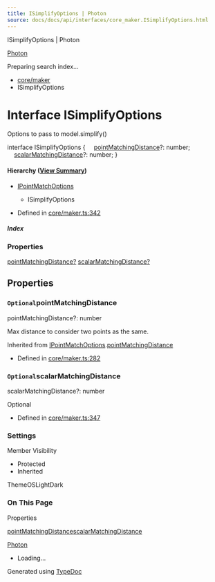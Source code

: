 ```yaml
---
title: ISimplifyOptions | Photon
source: docs/docs/api/interfaces/core_maker.ISimplifyOptions.html
---
```


ISimplifyOptions | Photon

[Photon](../index.html)




Preparing search index...

* [core/maker](../modules/core_maker.html)
* ISimplifyOptions

# Interface ISimplifyOptions

Options to pass to model.simplify()

interface ISimplifyOptions {
    [pointMatchingDistance](#pointmatchingdistance)?: number;
    [scalarMatchingDistance](#scalarmatchingdistance)?: number;
}

#### Hierarchy ([View Summary](../hierarchy.html#core/maker.ISimplifyOptions))

* [IPointMatchOptions](core_maker.IPointMatchOptions.html)
  + ISimplifyOptions

* Defined in [core/maker.ts:342](https://github.com/mwhite454/photon/blob/main/packages/photon/src/core/maker.ts#L342)

##### Index

### Properties

[pointMatchingDistance?](#pointmatchingdistance)
[scalarMatchingDistance?](#scalarmatchingdistance)

## Properties

### `Optional`pointMatchingDistance

pointMatchingDistance?: number

Max distance to consider two points as the same.

Inherited from [IPointMatchOptions](core_maker.IPointMatchOptions.html).[pointMatchingDistance](core_maker.IPointMatchOptions.html#pointmatchingdistance)

* Defined in [core/maker.ts:282](https://github.com/mwhite454/photon/blob/main/packages/photon/src/core/maker.ts#L282)

### `Optional`scalarMatchingDistance

scalarMatchingDistance?: number

Optional

* Defined in [core/maker.ts:347](https://github.com/mwhite454/photon/blob/main/packages/photon/src/core/maker.ts#L347)

### Settings

Member Visibility

* Protected
* Inherited

ThemeOSLightDark

### On This Page

Properties

[pointMatchingDistance](#pointmatchingdistance)[scalarMatchingDistance](#scalarmatchingdistance)

[Photon](../index.html)

* Loading...

Generated using [TypeDoc](https://typedoc.org/)
